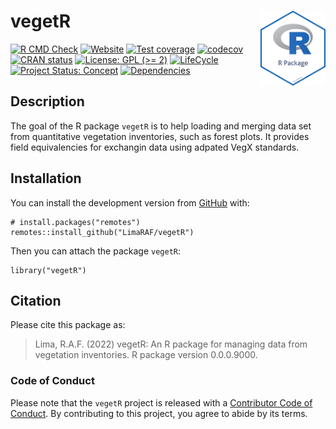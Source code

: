 <!-- README.md is generated from README.Rmd. Please edit that file -->

# vegetR <img src="man/figures/package-sticker.png" align="right" style="float:right; height:120px;"/>

<!-- badges: start -->

[![R CMD
Check](https://github.com/LimaRAF/vegetR/actions/workflows/R-CMD-check.yaml/badge.svg)](https://github.com/LimaRAF/vegetR/actions/workflows/R-CMD-check.yaml)
[![Website](https://github.com/LimaRAF/vegetR/actions/workflows/pkgdown.yaml/badge.svg)](https://github.com/LimaRAF/vegetR/actions/workflows/pkgdown.yaml)
[![Test
coverage](https://github.com/LimaRAF/vegetR/actions/workflows/test-coverage.yaml/badge.svg)](https://github.com/LimaRAF/vegetR/actions/workflows/test-coverage.yaml)
[![codecov](https://codecov.io/gh/LimaRAF/vegetR/branch/main/graph/badge.svg)](https://codecov.io/gh/LimaRAF/vegetR)
[![CRAN
status](https://www.r-pkg.org/badges/version/vegetR)](https://CRAN.R-project.org/package=vegetR)
[![License: GPL (>=
2)](https://img.shields.io/badge/License-GPL%20%28%3E%3D%202%29-blue.svg)](https://choosealicense.com/licenses/gpl-2.0/)
[![LifeCycle](https://img.shields.io/badge/lifecycle-experimental-orange)](https://lifecycle.r-lib.org/articles/stages.html#experimental)
[![Project Status:
Concept](https://www.repostatus.org/badges/latest/concept.svg)](https://www.repostatus.org/#concept)
[![Dependencies](https://img.shields.io/badge/dependencies-0/0-brightgreen?style=flat)](#)
<!-- badges: end -->

## Description

The goal of the R package `vegetR` is to help loading and merging data
set from quantitative vegetation inventories, such as forest plots. It
provides field equivalencies for exchangin data using adpated VegX
standards.

## Installation

You can install the development version from
[GitHub](https://github.com/) with:

    # install.packages("remotes")
    remotes::install_github("LimaRAF/vegetR")

Then you can attach the package `vegetR`:

    library("vegetR")

## Citation

Please cite this package as:

> Lima, R.A.F. (2022) vegetR: An R package for managing data from
> vegetation inventories. R package version 0.0.0.9000.

### Code of Conduct

Please note that the `vegetR` project is released with a [Contributor
Code of
Conduct](https://contributor-covenant.org/version/2/0/CODE_OF_CONDUCT.html).
By contributing to this project, you agree to abide by its terms.
